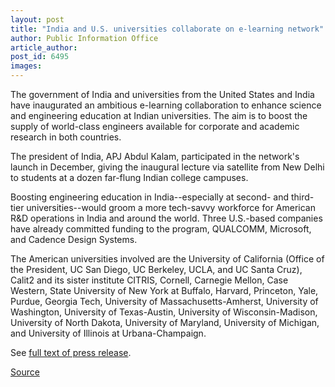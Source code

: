 ```yaml
---
layout: post
title: "India and U.S. universities collaborate on e-learning network"
author: Public Information Office
article_author: 
post_id: 6495
images:
---
```


<a name="content" id="content"></a>
<p>
  The government of India and universities from the United States and India have inaugurated an ambitious e-learning collaboration to enhance science and engineering education at Indian universities. The aim is to boost the supply of world-class engineers available for corporate and academic research in both countries.
</p>
<p>
  The president of India, APJ Abdul Kalam, participated in the network's launch in December, giving the inaugural lecture via satellite from New Delhi to students at a dozen far-flung Indian college campuses.
</p>
<p>
  Boosting engineering education in India--especially at second- and third-tier universities--would groom a more tech-savvy workforce for American R&amp;D operations in India and around the world. Three U.S.-based companies have already committed funding to the program, QUALCOMM, Microsoft, and Cadence Design Systems.
</p>
<p>
  The American universities involved are the University of California (Office of the President, UC San Diego, UC Berkeley, UCLA, and UC Santa Cruz), Calit2 and its sister institute CITRIS, Cornell, Carnegie Mellon, Case Western, State University of New York at Buffalo, Harvard, Princeton, Yale, Purdue, Georgia Tech, University of Massachusetts-Amherst, University of Washington, University of Texas-Austin, University of Wisconsin-Madison, University of North Dakota, University of Maryland, University of Michigan, and University of Illinois at Urbana-Champaign.<br>
</p>
<p>
  See <a href="http://ucsdnews.ucsd.edu/newsrel/science/indous.asp">full text of press release</a>.
</p>
<p><a href="http://www1.ucsc.edu/currents/05-06/01-09/brief-india.asp" title="Permalink to brief-india">Source</a></p>

